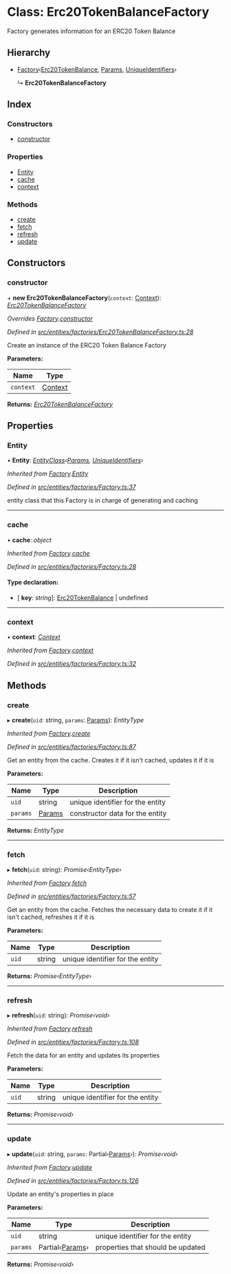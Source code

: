 # Class: Erc20TokenBalanceFactory

Factory generates information for an ERC20 Token Balance

## Hierarchy

* [Factory](_entities_factories_factory_.factory.md)‹[Erc20TokenBalance](_entities_erc20tokenbalance_.erc20tokenbalance.md), [Params](../interfaces/_entities_erc20tokenbalance_.params.md), [UniqueIdentifiers](../interfaces/_entities_erc20tokenbalance_.uniqueidentifiers.md)›

  ↳ **Erc20TokenBalanceFactory**

## Index

### Constructors

* [constructor](_entities_factories_erc20tokenbalancefactory_.erc20tokenbalancefactory.md#constructor)

### Properties

* [Entity](_entities_factories_erc20tokenbalancefactory_.erc20tokenbalancefactory.md#entity)
* [cache](_entities_factories_erc20tokenbalancefactory_.erc20tokenbalancefactory.md#cache)
* [context](_entities_factories_erc20tokenbalancefactory_.erc20tokenbalancefactory.md#context)

### Methods

* [create](_entities_factories_erc20tokenbalancefactory_.erc20tokenbalancefactory.md#create)
* [fetch](_entities_factories_erc20tokenbalancefactory_.erc20tokenbalancefactory.md#fetch)
* [refresh](_entities_factories_erc20tokenbalancefactory_.erc20tokenbalancefactory.md#refresh)
* [update](_entities_factories_erc20tokenbalancefactory_.erc20tokenbalancefactory.md#update)

## Constructors

###  constructor

\+ **new Erc20TokenBalanceFactory**(`context`: [Context](_context_.context.md)): *[Erc20TokenBalanceFactory](_entities_factories_erc20tokenbalancefactory_.erc20tokenbalancefactory.md)*

*Overrides [Factory](_entities_factories_factory_.factory.md).[constructor](_entities_factories_factory_.factory.md#constructor)*

*Defined in [src/entities/factories/Erc20TokenBalanceFactory.ts:28](https://github.com/PolymathNetwork/polymath-sdk/blob/550676f/src/entities/factories/Erc20TokenBalanceFactory.ts#L28)*

Create an instance of the ERC20 Token Balance Factory

**Parameters:**

Name | Type |
------ | ------ |
`context` | [Context](_context_.context.md) |

**Returns:** *[Erc20TokenBalanceFactory](_entities_factories_erc20tokenbalancefactory_.erc20tokenbalancefactory.md)*

## Properties

###  Entity

• **Entity**: *[EntityClass](../interfaces/_entities_factories_factory_.entityclass.md)‹[Params](../interfaces/_entities_erc20tokenbalance_.params.md), [UniqueIdentifiers](../interfaces/_entities_erc20tokenbalance_.uniqueidentifiers.md)›*

*Inherited from [Factory](_entities_factories_factory_.factory.md).[Entity](_entities_factories_factory_.factory.md#entity)*

*Defined in [src/entities/factories/Factory.ts:37](https://github.com/PolymathNetwork/polymath-sdk/blob/550676f/src/entities/factories/Factory.ts#L37)*

entity class that this Factory is in charge of generating and caching

___

###  cache

• **cache**: *object*

*Inherited from [Factory](_entities_factories_factory_.factory.md).[cache](_entities_factories_factory_.factory.md#cache)*

*Defined in [src/entities/factories/Factory.ts:28](https://github.com/PolymathNetwork/polymath-sdk/blob/550676f/src/entities/factories/Factory.ts#L28)*

#### Type declaration:

* \[ **key**: *string*\]: [Erc20TokenBalance](_entities_erc20tokenbalance_.erc20tokenbalance.md) | undefined

___

###  context

• **context**: *[Context](_context_.context.md)*

*Inherited from [Factory](_entities_factories_factory_.factory.md).[context](_entities_factories_factory_.factory.md#context)*

*Defined in [src/entities/factories/Factory.ts:32](https://github.com/PolymathNetwork/polymath-sdk/blob/550676f/src/entities/factories/Factory.ts#L32)*

## Methods

###  create

▸ **create**(`uid`: string, `params`: [Params](../interfaces/_entities_erc20tokenbalance_.params.md)): *EntityType*

*Inherited from [Factory](_entities_factories_factory_.factory.md).[create](_entities_factories_factory_.factory.md#create)*

*Defined in [src/entities/factories/Factory.ts:87](https://github.com/PolymathNetwork/polymath-sdk/blob/550676f/src/entities/factories/Factory.ts#L87)*

Get an entity from the cache. Creates it if it isn't cached, updates it if it is

**Parameters:**

Name | Type | Description |
------ | ------ | ------ |
`uid` | string | unique identifier for the entity |
`params` | [Params](../interfaces/_entities_erc20tokenbalance_.params.md) | constructor data for the entity  |

**Returns:** *EntityType*

___

###  fetch

▸ **fetch**(`uid`: string): *Promise‹EntityType›*

*Inherited from [Factory](_entities_factories_factory_.factory.md).[fetch](_entities_factories_factory_.factory.md#fetch)*

*Defined in [src/entities/factories/Factory.ts:57](https://github.com/PolymathNetwork/polymath-sdk/blob/550676f/src/entities/factories/Factory.ts#L57)*

Get an entity from the cache. Fetches the necessary data to create it if it isn't cached, refreshes it if it is

**Parameters:**

Name | Type | Description |
------ | ------ | ------ |
`uid` | string | unique identifier for the entity  |

**Returns:** *Promise‹EntityType›*

___

###  refresh

▸ **refresh**(`uid`: string): *Promise‹void›*

*Inherited from [Factory](_entities_factories_factory_.factory.md).[refresh](_entities_factories_factory_.factory.md#refresh)*

*Defined in [src/entities/factories/Factory.ts:108](https://github.com/PolymathNetwork/polymath-sdk/blob/550676f/src/entities/factories/Factory.ts#L108)*

Fetch the data for an entity and updates its properties

**Parameters:**

Name | Type | Description |
------ | ------ | ------ |
`uid` | string | unique identifier for the entity  |

**Returns:** *Promise‹void›*

___

###  update

▸ **update**(`uid`: string, `params`: Partial‹[Params](../interfaces/_entities_erc20tokenbalance_.params.md)›): *Promise‹void›*

*Inherited from [Factory](_entities_factories_factory_.factory.md).[update](_entities_factories_factory_.factory.md#update)*

*Defined in [src/entities/factories/Factory.ts:126](https://github.com/PolymathNetwork/polymath-sdk/blob/550676f/src/entities/factories/Factory.ts#L126)*

Update an entity's properties in place

**Parameters:**

Name | Type | Description |
------ | ------ | ------ |
`uid` | string | unique identifier for the entity |
`params` | Partial‹[Params](../interfaces/_entities_erc20tokenbalance_.params.md)› | properties that should be updated  |

**Returns:** *Promise‹void›*
